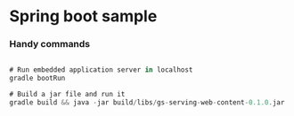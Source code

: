# Spring boot sample

### Handy commands

```gradle

# Run embedded application server in localhost
gradle bootRun

# Build a jar file and run it
gradle build && java -jar build/libs/gs-serving-web-content-0.1.0.jar
```